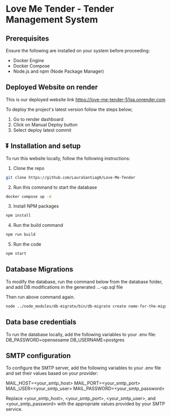 # Love Me Tender - Tender Management System

## Prerequisites

Ensure the following are installed on your system before proceeding:

- Docker Engine
- Docker Compose
- Node.js and npm (Node Package Manager)

## Deployed Website on render

This is our deployed website link https://love-me-tender-51qa.onrender.com

To deploy the project's latest version follow the steps below;

1. Go to render dashboard
2. Click on Manual Deploy button
3. Select deploy latest commit

## ⏬ Installation and setup

To run this website locally, follow the following instructions:

1. Clone the repo

```sh
git clone https://github.com/LauraSantiag0/Love-Me-Tender
```

2. Run this command to start the database

```sh
docker compose up -d
```

3. Install NPM packages

```sh
npm install
```

4. Run the build command

```sh
npm run build
```

5. Run the code

```sh
npm start
```

## Database Migrations

To modify the database, run the command below from the database folder, and add DB modifications in the generated ...-up.sql file

Then run above command again.

```sh
node ../node_modules/db-migrate/bin/db-migrate create name-for-the-migration --sql-file
```

## Data base credentials

To run the database locally, add the following variables to your .env file:
DB_PASSWORD=opensesame
DB_USERNAME=postgres

## SMTP configuration

To configure the SMTP server, add the following variables to your .env file and set their values based on your provider:

MAIL_HOST=<your_smtp_host>
MAIL_PORT=<your_smtp_port>
MAIL_USER=<your_smtp_user>
MAIL_PASSWORD=<your_smtp_password>

Replace <your_smtp_host>, <your_smtp_port>, <your_smtp_user>, and <your_smtp_password> with the appropriate values provided by your SMTP service.
